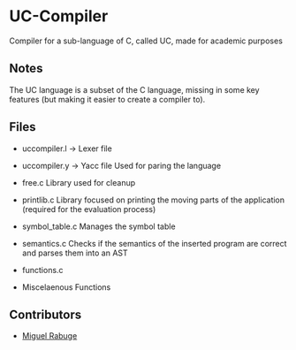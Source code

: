 # UC-Compiler
Compiler for a sub-language of C, called UC, made for academic purposes

## Notes
The UC language is a subset of the C language, missing in some key features (but making it easier to create a compiler to).


## Files
* uccompiler.l -> Lexer file 
* uccompiler.y -> Yacc file
Used for paring the language

* free.c 
Library used for cleanup

* printlib.c
Library focused on printing the moving parts of the application (required for the evaluation process)

* symbol_table.c
Manages the symbol table

* semantics.c
Checks if the semantics of the inserted program are correct and parses them into an AST

* functions.c
* Miscelaenous Functions

## Contributors
* [Miguel Rabuge](https://github.com/MikeLrUC)
